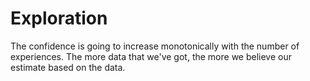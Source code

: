 # Exploration

The confidence is going to increase monotonically with the number of experiences. The more data that we've got, the more 
we believe our estimate based on the data.